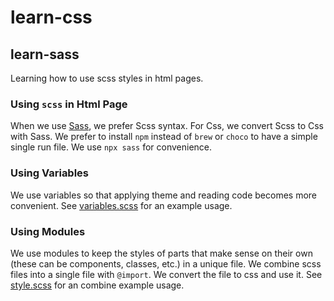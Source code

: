 # learn-css

## learn-sass

Learning how to use scss styles in html pages.

### Using `scss` in Html Page

When we use [Sass](https://sass-lang.com/), we prefer Scss syntax. For Css,
we convert Scss to Css with Sass. We prefer to install `npm` instead of `brew`
or `choco` to have a simple single run file. We use `npx sass` for convenience.

### Using Variables

We use variables so that applying theme and reading code becomes more
convenient. See [variables.scss](sass/variables.scss) for an example usage.

### Using Modules

We use modules to keep the styles of parts that make sense on their own (these
can be components, classes, etc.) in a unique file. We combine scss files into
a single file with `@import`. We convert the file to css and use it. See
[style.scss](sass/style.scss) for an combine example usage.
